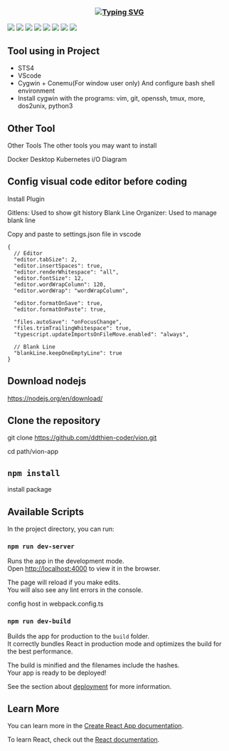 <h3 align="center">

[![Typing SVG](https://readme-typing-svg.herokuapp.com?color=%2336BCF7&center=true&vCenter=true&lines=Vion+App)](https://git.io/typing-svg)

</h3>

![](https://img.shields.io/badge/Framework-react-informational?style=flat&logo=react&logoColor=white&color=3bac3a)
![](https://img.shields.io/badge/Language-JavaScript-informational?style=flat&logo=javascript&logoColor=white&color=3bac3a)
![](https://img.shields.io/badge/Language-TypeScript-informational?style=flat&logo=typescript&logoColor=white&color=3bac3a)
![](https://img.shields.io/badge/CI/CD-Github_Action-informational?style=flat&logo=github&logoColor=white&color=3bac3a)
![](https://img.shields.io/badge/OS-MacOS-informational?style=flat&logo=apple&logoColor=white&color=3bac3a)
![](https://img.shields.io/badge/OS-Windows-informational?style=flat&logo=windows&logoColor=white&color=3bac3a)
![](https://img.shields.io/badge/Shell-Bash-informational?style=flat&logo=gnu-bash&logoColor=white&color=3bac3a)
![](https://img.shields.io/badge/Framework-nodejs-informational?style=flat&logo=nodejs&logoColor=white&color=3bac3a)


## Tool using in Project
  - STS4
  - VScode
  - Cygwin + Conemu(For window user only) And configure bash shell environment
  - Install cygwin with the programs: vim, git, openssh, tmux, more, dos2unix, python3

## Other Tool

Other Tools
The other tools you may want to install

Docker Desktop
Kubernetes
i/O Diagram

## Config visual code editor before coding

Install Plugin

Gitlens: Used to show git history
Blank Line Organizer: Used to manage blank line


Copy and paste to settings.json file in vscode
```
{
  // Editor
  "editor.tabSize": 2,
  "editor.insertSpaces": true,
  "editor.renderWhitespace": "all",
  "editor.fontSize": 12,
  "editor.wordWrapColumn": 120,
  "editor.wordWrap": "wordWrapColumn",

  "editor.formatOnSave": true,
  "editor.formatOnPaste": true,

  "files.autoSave": "onFocusChange",
  "files.trimTrailingWhitespace": true,
  "typescript.updateImportsOnFileMove.enabled": "always",

  // Blank Line
  "blankLine.keepOneEmptyLine": true
}
```

## Download nodejs

https://nodejs.org/en/download/

## Clone the repository

git clone https://github.com/ddthien-coder/vion.git

cd path/vion-app

## `npm install`

install package

## Available Scripts

In the project directory, you can run:

### `npm run dev-server`

Runs the app in the development mode.\
Open [http://localhost:4000](http://localhost:4000) to view it in the browser.

The page will reload if you make edits.\
You will also see any lint errors in the console.

config host in webpack.config.ts

### `npm run dev-build`

Builds the app for production to the `build` folder.\
It correctly bundles React in production mode and optimizes the build for the best performance.

The build is minified and the filenames include the hashes.\
Your app is ready to be deployed!

See the section about [deployment](https://facebook.github.io/create-react-app/docs/deployment) for more information.


## Learn More

You can learn more in the [Create React App documentation](https://facebook.github.io/create-react-app/docs/getting-started).

To learn React, check out the [React documentation](https://reactjs.org/).
